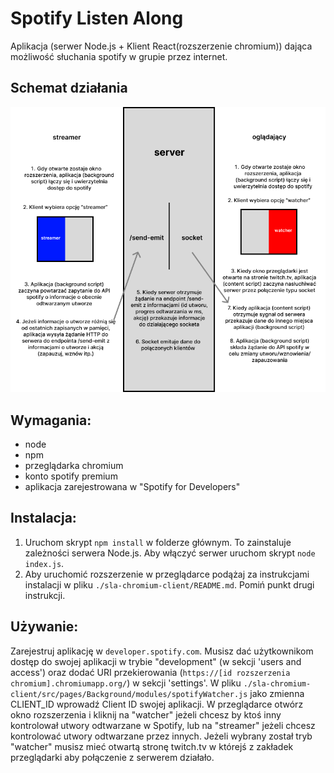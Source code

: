 # Spotify Listen Along
Aplikacja (serwer Node.js + Klient React(rozszerzenie chromium)) dająca możliwość słuchania spotify w grupie przez internet.
## Schemat działania
![SLA diagram](./SLAdiagramPL.png)
## Wymagania:
<ul>
  <li>node</li>
  <li>npm</li>
  <li>przeglądarka chromium</li>
  <li>konto spotify premium</li>
  <li>aplikacja zarejestrowana w "Spotify for Developers"</li>
</ul>

## Instalacja:

1. Uruchom skrypt ```npm install``` w folderze głównym. To zainstaluje zależności serwera Node.js. Aby włączyć serwer uruchom skrypt ```node index.js```.
2. Aby uruchomić rozszerzenie w przeglądarce podążaj za instrukcjami instalacji w pliku ```./sla-chromium-client/README.md```. Pomiń punkt drugi instrukcji.

## Używanie:
Zarejestruj aplikację w ```developer.spotify.com```. Musisz dać użytkownikom dostęp do swojej aplikacji w trybie "development" (w sekcji 'users and access') oraz dodać URI przekierowania (```https://[id rozszerzenia chromium].chromiumapp.org/```) w sekcji 'settings'.
W pliku ```./sla-chromium-client/src/pages/Background/modules/spotifyWatcher.js``` jako zmienna CLIENT_ID wprowadź Client ID swojej aplikacji. W przeglądarce otwórz okno rozszerzenia i kliknij na "watcher" jeżeli chcesz by ktoś inny kontrolował utwory odtwarzane w Spotify, lub na "streamer" jeżeli chcesz kontrolować utwory odtwarzane przez innych. Jeżeli wybrany został tryb "watcher" musisz mieć otwartą stronę twitch.tv w którejś z zakładek przeglądarki aby połączenie z serwerem działało. 